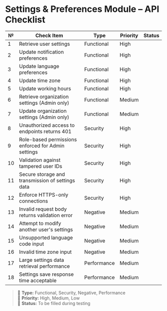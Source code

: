 # Settings & Preferences Module – API Checklist

| №  | Check Item                                             | Type        | Priority | Status |
|----|---------------------------------------------------------|-------------|----------|--------|
| 1  | Retrieve user settings                                  | Functional  | High     |        |
| 2  | Update notification preferences                         | Functional  | High     |        |
| 3  | Update language preferences                             | Functional  | High     |        |
| 4  | Update time zone                                        | Functional  | High     |        |
| 5  | Update working hours                                    | Functional  | High     |        |
| 6  | Retrieve organization settings (Admin only)             | Functional  | Medium   |        |
| 7  | Update organization settings (Admin only)               | Functional  | Medium   |        |
| 8  | Unauthorized access to endpoints returns 401            | Security    | High     |        |
| 9  | Role-based permissions enforced for Admin settings      | Security    | High     |        |
| 10 | Validation against tampered user IDs                    | Security    | High     |        |
| 11 | Secure storage and transmission of settings data        | Security    | High     |        |
| 12 | Enforce HTTPS-only connections                          | Security    | High     |        |
| 13 | Invalid request body returns validation error           | Negative    | Medium   |        |
| 14 | Attempt to modify another user's settings               | Negative    | Medium   |        |
| 15 | Unsupported language code input                         | Negative    | Medium   |        |
| 16 | Invalid time zone input                                 | Negative    | Medium   |        |
| 17 | Large settings data retrieval performance               | Performance | Medium   |        |
| 18 | Settings save response time acceptable                  | Performance | Medium   |        |

> 🔹 **Type:** Functional, Security, Negative, Performance  
> 🔸 **Priority:** High, Medium, Low  
> 🔘 **Status:** To be filled during testing